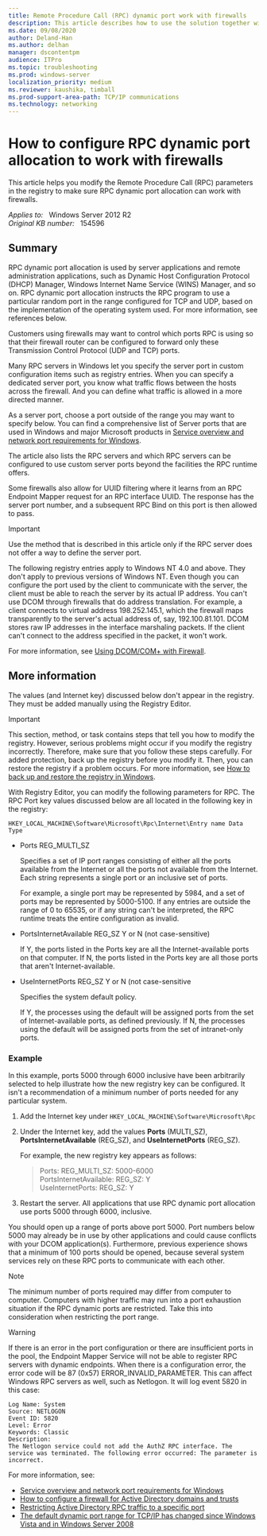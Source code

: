 ```yaml
---
title: Remote Procedure Call (RPC) dynamic port work with firewalls
description: This article describes how to use the solution together with a firewall when configuring RPC dynamic port allocation.
ms.date: 09/08/2020
author: Deland-Han
ms.author: delhan
manager: dscontentpm
audience: ITPro
ms.topic: troubleshooting
ms.prod: windows-server
localization_priority: medium
ms.reviewer: kaushika, timball
ms.prod-support-area-path: TCP/IP communications
ms.technology: networking
---
```

# How to configure RPC dynamic port allocation to work with firewalls

This article helps you modify the Remote Procedure Call (RPC) parameters in the registry to make sure RPC dynamic port allocation can work with firewalls.

_Applies to:_ &nbsp; Windows Server 2012 R2  
_Original KB number:_ &nbsp; 154596

## Summary

 RPC dynamic port allocation is used by server applications and remote administration applications, such as Dynamic Host Configuration Protocol (DHCP) Manager, Windows Internet Name Service (WINS) Manager, and so on. RPC dynamic port allocation instructs the RPC program to use a particular random port in the range configured for TCP and UDP, based on the implementation of the operating system used. For more information, see references below.

Customers using firewalls may want to control which ports RPC is using so that their firewall router can be configured to forward only these Transmission Control Protocol (UDP and TCP) ports.

Many RPC servers in Windows let you specify the server port in custom configuration items such as registry entries. When you can specify a dedicated server port, you know what traffic flows between the hosts across the firewall. And you can define what traffic is allowed in a more directed manner.

As a server port, choose a port outside of the range you may want to specify below. You can find a comprehensive list of Server ports that are used in Windows and major Microsoft products in [Service overview and network port requirements for Windows](service-overview-and-network-port-requirements.md).

The article also lists the RPC servers and which RPC servers can be configured to use custom server ports beyond the facilities the RPC runtime offers.

Some firewalls also allow for UUID filtering where it learns from an RPC Endpoint Mapper request for an RPC interface UUID. The response has the server port number, and a subsequent RPC Bind on this port is then allowed to pass.

> [!IMPORTANT]
> Use the method that is described in this article only if the RPC server does not offer a way to define the server port.

The following registry entries apply to Windows NT 4.0 and above. They don't apply to previous versions of Windows NT. Even though you can configure the port used by the client to communicate with the server, the client must be able to reach the server by its actual IP address. You can't use DCOM through firewalls that do address translation. For example, a client connects to virtual address 198.252.145.1, which the firewall maps transparently to the server's actual address of, say, 192.100.81.101. DCOM stores raw IP addresses in the interface marshaling packets. If the client can't connect to the address specified in the packet, it won't work.

For more information, see [Using DCOM/COM+ with Firewall](https://social.msdn.microsoft.com/forums/en-US/6809c825-b4f9-4176-a172-c028ff1eafab/using-dcomcom-with-firewall).

## More information

The values (and Internet key) discussed below don't appear in the registry. They must be added manually using the Registry Editor.

> [!IMPORTANT]
> This section, method, or task contains steps that tell you how to modify the registry. However, serious problems might occur if you modify the registry incorrectly. Therefore, make sure that you follow these steps carefully. For added protection, back up the registry before you modify it. Then, you can restore the registry if a problem occurs. For more information, see [How to back up and restore the registry in Windows](https://support.microsoft.com/help/322756).

With Registry Editor, you can modify the following parameters for RPC. The RPC Port key values discussed below are all located in the following key in the registry:

`HKEY_LOCAL_MACHINE\Software\Microsoft\Rpc\Internet\Entry name Data Type`

- Ports REG_MULTI_SZ

  Specifies a set of IP port ranges consisting of either all the ports available from the Internet or all the ports not available from the Internet. Each string represents a single port or an inclusive set of ports.

  For example, a single port may be represented by 5984, and a set of ports may be represented by 5000-5100. If any entries are outside the range of 0 to 65535, or if any string can't be interpreted, the RPC runtime treats the entire configuration as invalid.

- PortsInternetAvailable REG_SZ Y or N (not case-sensitive)

  If Y, the ports listed in the Ports key are all the Internet-available ports on that computer. If N, the ports listed in the Ports key are all those ports that aren't Internet-available.

- UseInternetPorts REG_SZ Y or N (not case-sensitive

  Specifies the system default policy.

  If Y, the processes using the default will be assigned ports from the set of Internet-available ports, as defined previously.
  If N, the processes using the default will be assigned ports from the set of intranet-only ports.

### Example

In this example, ports 5000 through 6000 inclusive have been arbitrarily selected to help illustrate how the new registry key can be configured. It isn't a recommendation of a minimum number of ports needed for any particular system.

1. Add the Internet key under `HKEY_LOCAL_MACHINE\Software\Microsoft\Rpc`
2. Under the Internet key, add the values **Ports** (MULTI_SZ), **PortsInternetAvailable** (REG_SZ), and **UseInternetPorts** (REG_SZ).

    For example, the new registry key appears as follows:

    > Ports: REG_MULTI_SZ: 5000-6000  
    PortsInternetAvailable: REG_SZ: Y  
    UseInternetPorts: REG_SZ: Y

3. Restart the server. All applications that use RPC dynamic port allocation use ports 5000 through 6000, inclusive.

You should open up a range of ports above port 5000. Port numbers below 5000 may already be in use by other applications and could cause conflicts with your DCOM application(s). Furthermore, previous experience shows that a minimum of 100 ports should be opened, because several system services rely on these RPC ports to communicate with each other.

> [!NOTE]
> The minimum number of ports required may differ from computer to computer. Computers with higher traffic may run into a port exhaustion situation if the RPC dynamic ports are restricted. Take this into consideration when restricting the port range.

> [!WARNING]
> If there is an error in the port configuration or there are insufficient ports in the pool, the Endpoint Mapper Service will not be able to register RPC servers with dynamic endpoints. When there is a configuration error, the error code will be 87 (0x57) ERROR_INVALID_PARAMETER. This can affect Windows RPC servers as well, such as Netlogon. It will log event 5820 in this case:

```output
Log Name: System  
Source: NETLOGON  
Event ID: 5820  
Level: Error  
Keywords: Classic  
Description:  
The Netlogon service could not add the AuthZ RPC interface. The service was terminated. The following error occurred: The parameter is incorrect.
```

For more information, see:

- [Service overview and network port requirements for Windows](https://support.microsoft.com/help/832017)
- [How to configure a firewall for Active Directory domains and trusts](https://support.microsoft.com/help/179442)
- [Restricting Active Directory RPC traffic to a specific port](https://support.microsoft.com/help/224196)
- [The default dynamic port range for TCP/IP has changed since Windows Vista and in Windows Server 2008](https://support.microsoft.com/help/929851)
